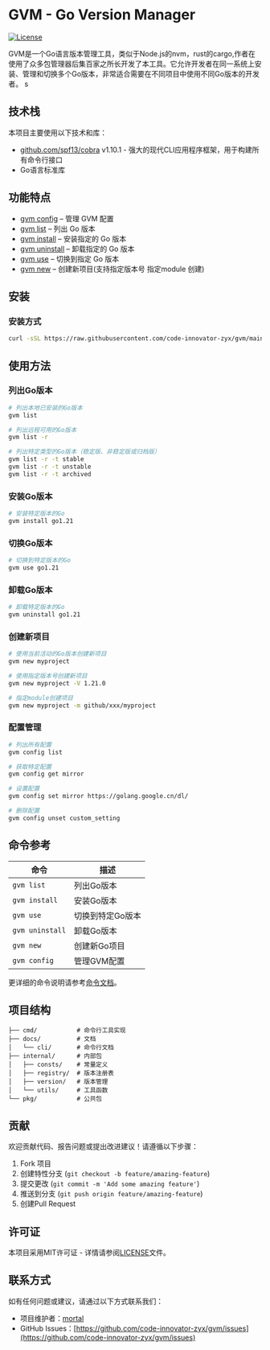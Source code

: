 # GVM - Go Version Manager

[![License](https://img.shields.io/badge/license-MIT-blue.svg)](LICENSE)

GVM是一个Go语言版本管理工具，类似于Node.js的nvm，rust的cargo,作者在使用了众多包管理器后集百家之所长开发了本工具。它允许开发者在同一系统上安装、管理和切换多个Go版本，非常适合需要在不同项目中使用不同Go版本的开发者。
s
## 技术栈

本项目主要使用以下技术和库：

- [github.com/spf13/cobra](https://github.com/spf13/cobra) v1.10.1 - 强大的现代CLI应用程序框架，用于构建所有命令行接口
- Go语言标准库

## 功能特点

* [gvm config](docs/cli/gvm_config.md) – 管理 GVM 配置
* [gvm list](docs/cli/gvm_list.md) – 列出 Go 版本
* [gvm install](docs/cli/gvm_install.md) – 安装指定的 Go 版本
* [gvm uninstall](docs/cli/gvm_uninstall.md) – 卸载指定的 Go 版本
* [gvm use](docs/cli/gvm_use.md) – 切换到指定 Go 版本
* [gvm new](docs/cli/gvm_new.md) – 创建新项目(支持指定版本号 指定module 创建)


## 安装

### 安装方式

```bash
curl -sSL https://raw.githubusercontent.com/code-innovator-zyx/gvm/main/install.sh | bash
```

## 使用方法

### 列出Go版本

```bash
# 列出本地已安装的Go版本
gvm list

# 列出远程可用的Go版本
gvm list -r

# 列出特定类型的Go版本（稳定版、非稳定版或归档版）
gvm list -r -t stable
gvm list -r -t unstable
gvm list -r -t archived
```

### 安装Go版本

```bash
# 安装特定版本的Go
gvm install go1.21
```

### 切换Go版本

```bash
# 切换到特定版本的Go
gvm use go1.21
```

### 卸载Go版本

```bash
# 卸载特定版本的Go
gvm uninstall go1.21
```

### 创建新项目

```bash
# 使用当前活动的Go版本创建新项目
gvm new myproject

# 使用指定版本号创建新项目
gvm new myproject -V 1.21.0

# 指定module创建项目
gvm new myproject -m github/xxx/myproject
```

### 配置管理

```bash
# 列出所有配置
gvm config list

# 获取特定配置
gvm config get mirror

# 设置配置
gvm config set mirror https://golang.google.cn/dl/

# 删除配置
gvm config unset custom_setting
```

## 命令参考

| 命令              | 描述        |
|-----------------|-----------|
| `gvm list`      | 列出Go版本    |
| `gvm install`   | 安装Go版本    |
| `gvm use`       | 切换到特定Go版本 |
| `gvm uninstall` | 卸载Go版本    |
| `gvm new`       | 创建新Go项目   |
| `gvm config`    | 管理GVM配置   |

更详细的命令说明请参考[命令文档](docs/cli/gvm.md)。

## 项目结构

```
├── cmd/           # 命令行工具实现
├── docs/          # 文档
│   └── cli/       # 命令行文档
├── internal/      # 内部包
│   ├── consts/    # 常量定义
│   ├── registry/  # 版本注册表
│   ├── version/   # 版本管理
│   └── utils/     # 工具函数
└── pkg/           # 公共包
```

## 贡献

欢迎贡献代码、报告问题或提出改进建议！请遵循以下步骤：

1. Fork 项目
2. 创建特性分支 (`git checkout -b feature/amazing-feature`)
3. 提交更改 (`git commit -m 'Add some amazing feature'`)
4. 推送到分支 (`git push origin feature/amazing-feature`)
5. 创建Pull Request

## 许可证

本项目采用MIT许可证 - 详情请参阅[LICENSE](LICENSE)文件。

## 联系方式

如有任何问题或建议，请通过以下方式联系我们：

- 项目维护者：[mortal](1003941268@qq.com)
- GitHub Issues：[https://github.com/code-innovator-zyx/gvm/issues](https://github.com/code-innovator-zyx/gvm/issues)